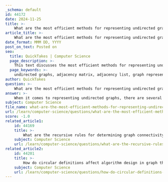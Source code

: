 ```yaml
---
_schema: default
id: 44172
date: 2024-11-25
title: >-
    What are the most efficient methods for representing undirected graphs?
article_title: >-
    What are the most efficient methods for representing undirected graphs?
date_format: MMM DD, YYYY
post_on_text: Posted on
seo:
  title: QuickTakes | Computer Science
  page_description: >-
    This text discusses the most efficient methods for representing undirected graphs, focusing on adjacency matrix and adjacency list, their advantages and disadvantages, and considerations for choosing between them.
  page_keywords: >-
    undirected graphs, adjacency matrix, adjacency list, graph representation, algorithm efficiency, space complexity, time complexity, sparse graphs, dense graphs, edge lookup
author: QuickTakes
question: >-
    What are the most efficient methods for representing undirected graphs?
answer: >-
    When it comes to representing undirected graphs, there are several efficient methods, each with its own advantages and disadvantages. The two most common representations are the **adjacency matrix** and the **adjacency list**.\n\n### 1. Adjacency Matrix\nAn adjacency matrix is a 2D array where the cell at row \(i\) and column \(j\) indicates whether there is an edge between vertex \(i\) and vertex \(j\). For an undirected graph, this matrix is symmetric, meaning that if there is an edge between \(i\) and \(j\), then both \(A[i][j]\) and \(A[j][i]\) will be set to 1 (or the weight of the edge if the graph is weighted).\n\n**Advantages:**\n- **Constant Time Complexity**: Checking if an edge exists between two vertices can be done in \(O(1)\) time.\n- **Simplicity**: The representation is straightforward and easy to implement.\n\n**Disadvantages:**\n- **Space Inefficiency**: For a graph with \(n\) vertices, the adjacency matrix requires \(O(n^2)\) space. This can be wasteful for sparse graphs (graphs with relatively few edges).\n- **Inefficient for Sparse Graphs**: Even if a graph has only a few edges, the matrix will still allocate space for all possible edges.\n\n### 2. Adjacency List\nAn adjacency list consists of an array of lists. The index of the array represents a vertex, and each element in the list at that index contains the vertices that are adjacent to it. For example, if vertex 0 is connected to vertices 1 and 2, the adjacency list for vertex 0 would contain 1 and 2.\n\n**Advantages:**\n- **Space Efficiency**: The adjacency list uses space proportional to the number of edges, \(O(n + m)\), where \(n\) is the number of vertices and \(m\) is the number of edges. This makes it much more efficient for sparse graphs.\n- **Dynamic Size**: It can easily accommodate changes in the graph, such as adding or removing edges.\n\n**Disadvantages:**\n- **Time Complexity for Edge Checks**: Checking if an edge exists between two vertices can take \(O(k)\) time, where \(k\) is the number of edges connected to a vertex, which can be less efficient than the adjacency matrix for dense graphs.\n\n### Conclusion\nIn practice, the choice between these representations often depends on the specific characteristics of the graph being represented. For most real-world applications, especially those involving sparse graphs, the **adjacency list** is generally preferred due to its space efficiency and flexibility. However, if the graph is dense or if quick edge lookups are critical, an **adjacency matrix** may be more suitable. \n\nUltimately, understanding the nature of the graph and the operations that will be performed on it is key to selecting the most efficient representation.
subject: Computer Science
file_name: what-are-the-most-efficient-methods-for-representing-undirected-graphs.md
url: /learn/computer-science/questions/what-are-the-most-efficient-methods-for-representing-undirected-graphs
score: -1.0
related_article1:
    id: 44169
    title: >-
        What are the recursive rules for determining graph connectivity?
    subject: Computer Science
    url: /learn/computer-science/questions/what-are-the-recursive-rules-for-determining-graph-connectivity
related_article2:
    id: 44201
    title: >-
        How do circular definitions affect algorithm design in graph theory?
    subject: Computer Science
    url: /learn/computer-science/questions/how-do-circular-definitions-affect-algorithm-design-in-graph-theory
---
```


&nbsp;